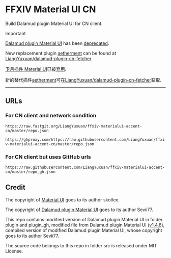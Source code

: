 # FFXIV Material UI CN

Build Dalamud plugin Material UI for CN client.

> [!IMPORTANT]
> [Dalamud plugin Material UI](https://github.com/Sevii77/ffxiv_materialui_accent/) has been [deprecated](https://github.com/Sevii77/ffxiv_materialui_accent/issues/105#issuecomment-2206917051).
>
> New replacement plugin [aetherment](https://github.com/Sevii77/aetherment) can be found at [LiangYuxuan/dalamud-plugin-cn-fetcher](https://github.com/LiangYuxuan/dalamud-plugin-cn-fetcher).
>
> [卫月插件 Material UI](https://github.com/Sevii77/ffxiv_materialui_accent/)已被[弃用](https://github.com/Sevii77/ffxiv_materialui_accent/issues/105#issuecomment-2206917051).
>
> 新的替代插件[aetherment](https://github.com/Sevii77/aetherment)可在[LiangYuxuan/dalamud-plugin-cn-fetcher](https://github.com/LiangYuxuan/dalamud-plugin-cn-fetcher)获取.

---

## URLs

### For CN client and network condition

`https://raw.fastgit.org/LiangYuxuan/ffxiv-materialui-accent-cn/master/repo.json`

`https://ghproxy.com/https://raw.githubusercontent.com/LiangYuxuan/ffxiv-materialui-accent-cn/master/repo.json`

### For CN client but uses GitHub urls

`https://raw.githubusercontent.com/LiangYuxuan/ffxiv-materialui-accent-cn/master/repo_gh.json`

## Credit

The copyright of [Material UI](https://github.com/skotlex/ffxiv-material-ui) goes to its author skotlex.

The copyright of [Dalamud plugin Material UI](https://github.com/Sevii77/ffxiv_materialui_accent/) goes to its author Sevii77.

This repo contains modified version of Dalamud plugin Material UI in folder plugin and plugin_gh, modified file from Dalamud plugin Material UI ([v1.4.8](https://github.com/Sevii77/ffxiv_materialui_accent/commit/45e3c186eb8433aae0745799ba80eae7350e3a7a)), compiled version of modified Dalamud plugin Material UI, whose copyright goes to its author Sevii77.

The source code belongs to this repo in folder src is released under MIT License.
